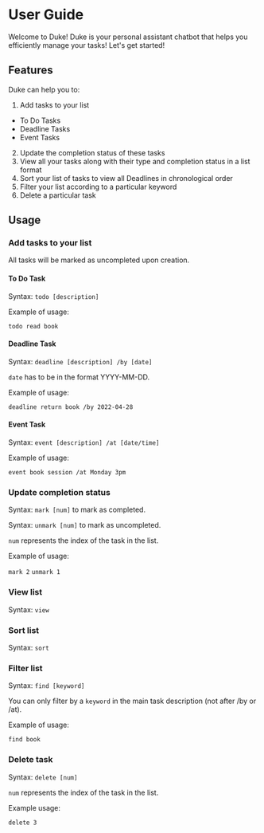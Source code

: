 # User Guide
Welcome to Duke! Duke is your personal assistant chatbot that helps you efficiently manage your tasks!
Let's get started!

## Features 
Duke can help you to:
1. Add tasks to your list
- To Do Tasks
- Deadline Tasks
- Event Tasks
2. Update the completion status of these tasks
2. View all your tasks along with their type and completion status in a list format
4. Sort your list of tasks to view all Deadlines in chronological order
5. Filter your list according to a particular keyword
6. Delete a particular task

## Usage

### Add tasks to your list 

All tasks will be marked as uncompleted upon creation. 

#### To Do Task
Syntax: `todo [description]`

Example of usage: 

`todo read book`

#### Deadline Task
Syntax: `deadline [description] /by [date]`

`date` has to be in the format YYYY-MM-DD.

Example of usage: 

`deadline return book /by 2022-04-28`

#### Event Task
Syntax: `event [description] /at [date/time]`

Example of usage: 

`event book session /at Monday 3pm`

### Update completion status
Syntax: `mark [num]` to mark as completed.

Syntax: `unmark [num]` to mark as uncompleted.

`num` represents the index of the task in the list.

Example of usage:

`mark 2` `unmark 1`

### View list
Syntax: `view`

### Sort list
Syntax: `sort`

### Filter list 
Syntax: `find [keyword]`

You can only filter by a `keyword` in the main task description (not after /by or /at).

Example of usage: 

`find book`

### Delete task
Syntax: `delete [num]`

`num` represents the index of the task in the list. 

Example usage: 

`delete 3` 

